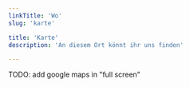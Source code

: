 ```yaml
---
linkTitle: 'Wo'
slug: 'karte'

title: 'Karte' 
description: 'An diesem Ort könnt ihr uns finden'

---
```



TODO: add google maps in "full screen"
